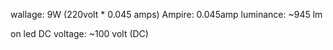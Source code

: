 wallage: 9W (220volt * 0.045 amps)
Ampire: 0.045amp
luminance: ~945 lm

on led DC voltage: ~100 volt (DC)


